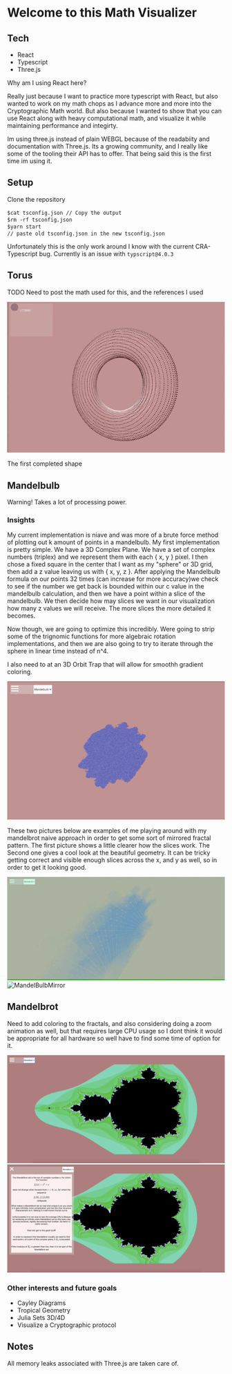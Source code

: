 # Welcome to this Math Visualizer

## Tech

- React
- Typescript
- Three.js

Why am I using React here? 

Really just because I want to practice more typescript with React, but also wanted to work on my math chops as I advance more and more into the Cryptographic Math world. But also because I wanted to show that you can use React along with heavy computational math, and visualize it while maintaining performance and integirty.

Im using three.js instead of plain WEBGL because of the readabiity and documentation with Three.js. Its a growing community, and I really like some of the tooling their API has to offer. That being said this is the first time im using it. 

## Setup

Clone the repository

    $cat tsconfig.json // Copy the output
    $rm -rf tsconfig.json
    $yarn start
    // paste old tsconfig.json in the new tsconfig.json

Unfortunately this is the only work around I know with the current CRA- Typescript bug. Currently is an issue with `typscript@4.0.3`

## Torus

TODO Need to post the math used for this, and the references I used

![Torus](./public/Torus.gif)

The first completed shape 

## Mandelbulb

Warning! Takes a lot of processing power. 

### Insights

My current implementation is niave and was more of a brute force method of plotting out k amount of points in a mandelbulb. My first implementation is pretty simple. We have a 3D Complex Plane. We have a set of complex numbers (triplex) and we represent them with each { x, y } pixel. I then chose a fixed square in the center that I want as my "sphere" or 3D grid, then add a  z value leaving us with { x, y, z }. After applying the Mandelbulb formula on our points 32 times (can increase for more accuracy)we check to see if the number we get back is bounded within our c value in the mandelbulb calculation, and then we have a point within a slice of the mandelbulb. We then decide how may slices we want in our visualization how many z values we will receive. The more slices the more detailed it becomes. 

Now though, we are going to optimize this incredibly. Were going to strip some of the trignomic functions for more algebraic rotation implementations, and then we are also going to try to iterate through the sphere in linear time instead of n^4.

I also need to at an 3D Orbit Trap that will allow for smoothh gradient coloring. 

![MandelBulb](./public/MandelBulb.gif)

These two pictures below are examples of me playing around with my mandelbrot naive approach in order to get some sort of mirrored fractal pattern. The first picture shows a little clearer how the slices work. The Second one gives a cool look at the beautiful geometry. It can be tricky getting correct and visible enough slices across the x, and y as well, so in order to get it looking good. 

![MandelBulbDisks](./public/MandelBulbDisks.gif)
![MandelBulbMirror](./public/MandelBulbMirror.gif)

## Mandelbrot

Need to add coloring to the fractals, and also considering doing a zoom animation as well, but that requires large CPU usage so I dont think it would be appropriate for all hardware so well have to find some time of option for it. 

![MandelBrot](./public/Mandelbrot.png)
![MandelBrotColor](./public/MandelbrotColor.png)

### Other interests and future goals

- Cayley Diagrams
- Tropical Geometry
- Julia Sets 3D/4D
- Visualize a Cryptographic protocol

## Notes

All memory leaks associated with Three.js are taken care of. 
